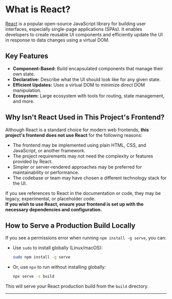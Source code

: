# What is React?

[React](https://react.dev/) is a popular open-source JavaScript library for building user interfaces, especially single-page applications (SPAs). It enables developers to create reusable UI components and efficiently update the UI in response to data changes using a virtual DOM.

## Key Features

- **Component-Based:** Build encapsulated components that manage their own state.
- **Declarative:** Describe what the UI should look like for any given state.
- **Efficient Updates:** Uses a virtual DOM to minimize direct DOM manipulation.
- **Ecosystem:** Large ecosystem with tools for routing, state management, and more.

## Why Isn't React Used in This Project's Frontend?

Although React is a standard choice for modern web frontends, **this project's frontend does not use React** for the following reasons:

- The frontend may be implemented using plain HTML, CSS, and JavaScript, or another framework.
- The project requirements may not need the complexity or features provided by React.
- Simpler or server-rendered approaches may be preferred for maintainability or performance.
- The codebase or team may have chosen a different technology stack for the UI.

If you see references to React in the documentation or code, they may be legacy, experimental, or placeholder code.  
**If you wish to use React, ensure your frontend is set up with the necessary dependencies and configuration.**

## How to Serve a Production Build Locally

If you see a permissions error when running `npm install -g serve`, you can:

- Use `sudo` to install globally (Linux/macOS):
  ```bash
  sudo npm install -g serve
  ```
- Or, use `npx` to run without installing globally:
  ```bash
  npx serve -s build
  ```

This will serve your React production build from the `build` directory.

---
